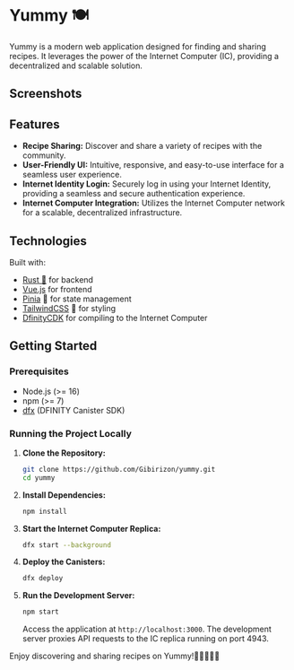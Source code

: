 # Yummy 🍽️

Yummy is a modern web application designed for finding and sharing recipes. It leverages the power of the Internet Computer (IC), providing a decentralized and scalable solution.

## Screenshots

## Features

- **Recipe Sharing:** Discover and share a variety of recipes with the community.
- **User-Friendly UI:** Intuitive, responsive, and easy-to-use interface for a seamless user experience.
- **Internet Identity Login:** Securely log in using your Internet Identity, providing a seamless and secure authentication experience.
- **Internet Computer Integration:** Utilizes the Internet Computer network for a scalable, decentralized infrastructure.

## Technologies

Built with:

- [Rust 🦀](https://github.com/rust-lang/rust) for backend
- [Vue.js](https://github.com/vuejs/core) for frontend
- [Pinia](https://github.com/vuejs/pinia) 🍍 for state management
- [TailwindCSS](https://github.com/tailwindlabs/tailwindcss) 🍃 for styling
- [DfinityCDK](https://github.com/dfinity/cdk-rs) for compiling to the Internet Computer

## Getting Started

### Prerequisites

- Node.js (>= 16)
- npm (>= 7)
- [dfx](https://internetcomputer.org/docs/current/developer-docs/build/install-upgrade-remove) (DFINITY Canister SDK)

### Running the Project Locally

1. **Clone the Repository:**

   ```sh
   git clone https://github.com/Gibirizon/yummy.git
   cd yummy
   ```

2. **Install Dependencies:**

   ```sh
   npm install
   ```

3. **Start the Internet Computer Replica:**

   ```sh
   dfx start --background
   ```

4. **Deploy the Canisters:**

   ```sh
   dfx deploy
   ```

5. **Run the Development Server:**

   ```sh
   npm start
   ```

   Access the application at `http://localhost:3000`. The development server proxies API requests to the IC replica running on port 4943.

Enjoy discovering and sharing recipes on Yummy!🍳👨‍🍳👩‍🍳
